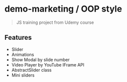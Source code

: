 # demo-marketing / OOP style

> JS training project from Udemy course

## Features

- Slider
- Animations
- Show Modal by slide number
- Video Player by YouTube IFrame API
- AbstractSlider class
- Mini sliders
